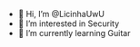 - 👋 Hi, I’m @LicinhaUwU
- 👀 I’m interested in Security
- 🌱 I’m currently learning Guitar
<!---
LicinhaUwU/LicinhaUwU is a ✨ special ✨ repository because its `README.md` (this file) appears on your GitHub profile.
You can click the Preview link to take a look at your changes.
--->
